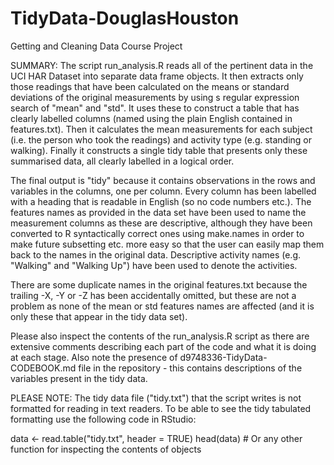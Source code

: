TidyData-DouglasHouston
=======================

Getting and Cleaning Data Course Project

SUMMARY: 
The script run_analysis.R reads all of the pertinent data in the UCI HAR Dataset  into separate data frame objects. It then extracts only those readings that have been calculated on the means or standard deviations of the original measurements by using s regular expression search of "mean" and "std". It uses these to construct a table that has clearly labelled columns (named using the plain English contained in features.txt). Then it calculates the mean measurements for each subject (i.e. the person who took the readings) and activity type (e.g. standing or walking). Finally it constructs a single tidy table that presents only these summarised data, all clearly labelled in a logical order. 

The final output is "tidy" because it contains observations in the rows and variables in the columns, one per column. Every column has been labelled with a heading that is readable in English (so no code numbers etc.). The features names as provided in the data set have been used to name the measurement columns as these are descriptive, although they have been converted to R syntactically correct ones using make.names in order to make future subsetting etc. more easy so that the user can easily map them back to the names in the original data. Descriptive activity names (e.g. "Walking" and "Walking Up") have been used to denote the activities.

There are some duplicate names in the original features.txt because the trailing -X, -Y or -Z has been accidentally omitted, but these are not a problem as none of the mean or std features names are affected (and it is only these that appear in the tidy data set).

Please also inspect the contents of the run_analysis.R script as there are extensive comments describing each part of the code and what it is doing at each stage. Also note the presence of d9748336-TidyData-CODEBOOK.md file in the repository - this contains descriptions of the variables present in the tidy data.

PLEASE NOTE:
The tidy data file ("tidy.txt") that the script writes is not formatted for reading in text readers. To be able to see the tidy tabulated formatting use the following code in RStudio:

data <- read.table("tidy.txt", header = TRUE)
head(data) # Or any other function for inspecting the contents of objects

